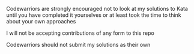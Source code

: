 Codewarriors are strongly encouraged not to look at my solutions to Kata until you have completed it yourselves or at least took the time to think about your own approaches

I will not be accepting contributions of any form to this repo

Codewarriors should not submit my solutions as their own

